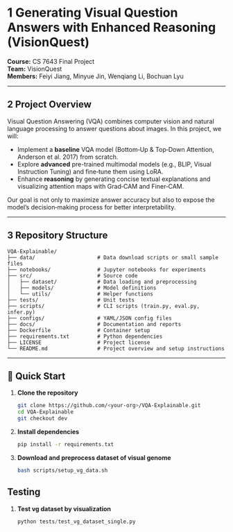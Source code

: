 # 1 Generating Visual Question Answers with Enhanced Reasoning (VisionQuest)

**Course:** CS 7643 Final Project  
**Team:** VisionQuest  
**Members:** Feiyi Jiang, Minyue Jin, Wenqiang Li, Bochuan Lyu

---

## 2 Project Overview

Visual Question Answering (VQA) combines computer vision and natural language processing to answer questions about images. In this project, we will:

- Implement a **baseline** VQA model (Bottom‑Up & Top‑Down Attention, Anderson et al. 2017) from scratch.  
- Explore **advanced** pre-trained multimodal models (e.g., BLIP, Visual Instruction Tuning) and fine‑tune them using LoRA.  
- Enhance **reasoning** by generating concise textual explanations and visualizing attention maps with Grad‑CAM and Finer‑CAM.  

Our goal is not only to maximize answer accuracy but also to expose the model’s decision‑making process for better interpretability.

---

## 3 Repository Structure

    VQA-Explainable/
    ├── data/                    # Data download scripts or small sample files
    ├── notebooks/               # Jupyter notebooks for experiments
    ├── src/                     # Source code
    │   ├── dataset/             # Data loading and preprocessing
    │   ├── models/              # Model definitions
    │   └── utils/               # Helper functions
    ├── tests/                   # Unit tests
    ├── scripts/                 # CLI scripts (train.py, eval.py, infer.py)
    ├── configs/                 # YAML/JSON config files
    ├── docs/                    # Documentation and reports
    ├── Dockerfile               # Container setup
    ├── requirements.txt         # Python dependencies
    ├── LICENSE                  # Project license
    └── README.md                # Project overview and setup instructions

---

## 🚀 Quick Start

1. **Clone the repository**  
   ```bash
   git clone https://github.com/<your-org>/VQA-Explainable.git
   cd VQA-Explainable
   git checkout dev

2. **Install dependencies**
    ```bash
    pip install -r requirements.txt
    ```
3. **Download and preprocess dataset of visual genome**
    ```bash
    bash scripts/setup_vg_data.sh
    ```

## Testing

1. **Test vg dataset by visualization**
    ```python
    python tests/test_vg_dataset_single.py
    ```

